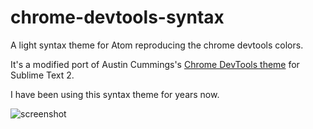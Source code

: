 # chrome-devtools-syntax

A light syntax theme for Atom reproducing the chrome devtools colors.

It's a modified port of Austin Cummings's [Chrome DevTools theme](http://colorsublime.com/theme/Chrome_DevTools) for Sublime Text 2.

I have been using this syntax theme for years now.

![screenshot](https://cldup.com/RDeLR_z6_n.png)
